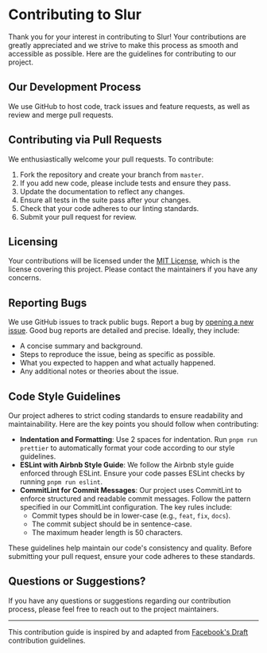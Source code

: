 # Contributing to Slur

Thank you for your interest in contributing to Slur! Your contributions are greatly appreciated and we strive to make this process as smooth and accessible as possible. Here are the guidelines for contributing to our project.

## Our Development Process

We use GitHub to host code, track issues and feature requests, as well as review and merge pull requests.

## Contributing via Pull Requests

We enthusiastically welcome your pull requests. To contribute:

1. Fork the repository and create your branch from `master`.
2. If you add new code, please include tests and ensure they pass.
3. Update the documentation to reflect any changes.
4. Ensure all tests in the suite pass after your changes.
5. Check that your code adheres to our linting standards.
6. Submit your pull request for review.

## Licensing

Your contributions will be licensed under the [MIT License](https://github.com/slurui/slur/blob/master/LICENSE), which is the license covering this project. Please contact the maintainers if you have any concerns.

## Reporting Bugs

We use GitHub issues to track public bugs. Report a bug by [opening a new issue](https://github.com/slurui/slur/issues/new). Good bug reports are detailed and precise. Ideally, they include:

- A concise summary and background.
- Steps to reproduce the issue, being as specific as possible.
- What you expected to happen and what actually happened.
- Any additional notes or theories about the issue.

## Code Style Guidelines

Our project adheres to strict coding standards to ensure readability and maintainability. Here are the key points you should follow when contributing:

- **Indentation and Formatting**: Use 2 spaces for indentation. Run `pnpm run prettier` to automatically format your code according to our style guidelines.
- **ESLint with Airbnb Style Guide**: We follow the Airbnb style guide enforced through ESLint. Ensure your code passes ESLint checks by running `pnpm run eslint`.
- **CommitLint for Commit Messages**: Our project uses CommitLint to enforce structured and readable commit messages. Follow the pattern specified in our CommitLint configuration. The key rules include:
  - Commit types should be in lower-case (e.g., `feat`, `fix`, `docs`).
  - The commit subject should be in sentence-case.
  - The maximum header length is 50 characters.

These guidelines help maintain our code's consistency and quality. Before submitting your pull request, ensure your code adheres to these standards.

## Questions or Suggestions?

If you have any questions or suggestions regarding our contribution process, please feel free to reach out to the project maintainers.

---

This contribution guide is inspired by and adapted from [Facebook's Draft](https://github.com/facebook/draft-js/blob/master/CONTRIBUTING.md) contribution guidelines.
